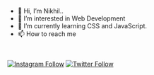 - 👋 Hi, I’m Nikhil..
- 👀 I’m interested in Web Development
- 🌱 I’m currently learning CSS and JavaScript.
- 📫 How to reach me 
<br>

[![Instagram Follow](https://img.shields.io/badge/IG:-@nikhil_codes-black?style=flat-square&logo=instagram)](https://www.instagram.com/_._h4wk_._/)
[![Twitter Follow](https://img.shields.io/badge/TWITTER:-@nikhil_codes-black?style=flat-square&logo=twitter)](https://twitter.com/nikhil__codes)
<!---
Nikhil-H4WK/Nikhil-H4WK is a ✨ special ✨ repository because its `README.md` (this file) appears on your GitHub profile.
You can click the Preview link to take a look at your changes.
--->
